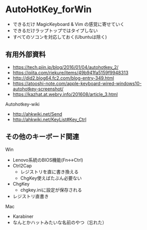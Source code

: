 # AutoHotKey_forWin

- できるだけ MagicKeyboard & Vim の感覚に寄せていく
- できるだけラップトップではタイプしない
- すべてのソコンを対応しておく(Ubuntuは除く)

## 有用外部資料

- https://tech.pjin.jp/blog/2016/01/04/autohotkey_2/
- https://qiita.com/riekure/items/49b941fa5159f9948313
- http://did2.blog64.fc2.com/blog-entry-349.html
- https://atooshi-note.com/apple-keyboard-wired-windows10-autohotkey-screenshot/
- https://kazhat.at.webry.info/201608/article_3.html

Autohotkey-wiki

- http://ahkwiki.net/Send
- http://ahkwiki.net/KeyList#Key_Ctrl

## その他のキーボード関連

Win 

- Lenovo系統のBIOS機能(Fn<->Ctrl)
- Ctrl2Cap
  - レジストリを直に書き換える
  - ChgKey使えばたぶん必要ない
- ChgKey
  - chgkey.iniに設定が保存される
- レジストリ直書き

Mac

- Karabiner
- なんとかハットみたいな名前のやつ（忘れた）
